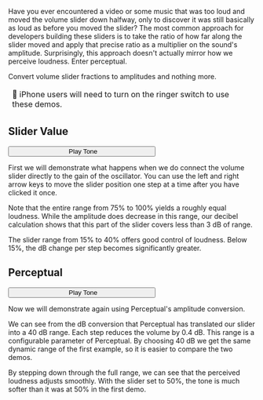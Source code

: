 Have you ever encountered a video or some music that was too loud and moved the volume slider down halfway, only to discover it was still basically as loud as before you moved the slider? The most common approach for developers building these sliders is to take the ratio of how far along the slider moved and apply that precise ratio as a multiplier on the sound's amplitude. Surprisingly, this approach doesn't actually mirror how we perceive loudness. Enter perceptual.

Convert volume slider fractions to amplitudes and nothing more.

<table>
 <thead>
  <tr>
    <td align="left">
      📝 iPhone users will need to turn on the ringer switch to use these demos.
    </td>
  </tr>
 </thead>
</table>

## Slider Value
  <button style="width: 300px;" id="play-button-1"><i class="fa fa-play" style="margin-right: 5 px;padding-right: 5px;" id="icon-play-button-1"></i><span id="label-play-button-1">Play Tone</span></button>
  <div id="div-volume-1" hidden=true>
    <div style="width: 350px;">
      <i class="fa fa-volume-down" style="/*! height: 100%; */ font-size: 24px;"></i>
      <input type="range" style="vertical-align: top;margin-left: 5px;margin-right: 5px;width: 252px;" id="input-volume-1" value="100">
      <i class="fa fa-volume-up" style="font-size: 24px;"></i>
    </div>
    <div id="label-slider-1">Slider position: 100.000%</div>
    <div id="label-amplitude-1">Amplitude: 100.000% (0.0 dB)</div>
  </div>

  First we will demonstrate what happens when we do connect the volume slider directly to the gain of the oscillator. You can use the left and right arrow keys to move the slider position one step at a time after you have clicked it once.

  Note that the entire range from 75% to 100% yields a roughly equal loudness. While the amplitude does decrease in this range, our decibel calculation shows that this part of the slider covers less than 3 dB of range.

  The slider range from 15% to 40% offers good control of loudness. Below 15%, the dB change per step becomes significantly greater.

## Perceptual
  <button style="width: 300px;" id="play-button-2"><i class="fa fa-play" style="margin-right: 5 px;padding-right: 5px;" id="icon-play-button-2"></i><span id="label-play-button-2">Play Tone</span></button>
  <div id="div-volume-2" hidden=true>
    <div style="width: 350px;">
      <i class="fa fa-volume-down" style="/*! height: 100%; */ font-size: 24px;"></i>
      <input type="range" style="vertical-align: top;margin-left: 5px;margin-right: 5px;width: 252px;" id="input-volume-2" value="100">
      <i class="fa fa-volume-up" style="font-size: 24px;"></i>
    </div>
    <div id="label-slider-2">Slider position: 100.000%</div>
    <div id="label-amplitude-2">Amplitude: 100.000% (0.0 dB)</div>
  </div>

  Now we will demonstrate again using Perceptual's amplitude conversion.

  We can see from the dB conversion that Perceptual has translated our slider into a 40 dB range. Each step reduces the volume by 0.4 dB. This range is a configurable parameter of Perceptual. By choosing 40 dB we get the same dynamic range of the first example, so it is easier to compare the two demos.

  By stepping down through the full range, we can see that the perceived loudness adjusts smoothly. With the slider set to 50%, the tone is much softer than it was at 50% in the first demo.